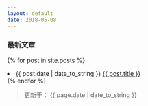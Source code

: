 ```yaml
---
layout: default
date: 2018-05-08
---
```


### 最新文章

{% for post in site.posts %}
<li>{{ post.date | date_to_string }} <a href="{{ site.baseurl }}{{ post.url }}">{{ post.title }}</a></li>
{% endfor %}

> 更新于： {{ page.date | date_to_string }}
